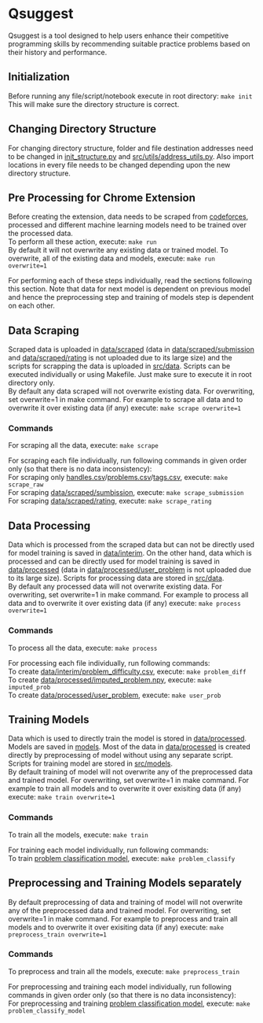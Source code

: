 # **Qsuggest**  
Qsuggest is a tool designed to help users enhance their competitive programming skills by recommending suitable practice problems based on their history and performance.  

## **Initialization**
Before running any file/script/notebook execute in root directory: `make init`  
This will make sure the directory structure is correct.

## **Changing Directory Structure**
For changing directory structure, folder and file destination addresses need to be changed in [init_structure.py](init_structure.py) and [src/utils/address_utils.py](src/utils/address_utils.py). Also import locations in every file needs to be changed depending upon the new directory structure.

## **Pre Processing for Chrome Extension**
Before creating the extension, data needs to be scraped from [codeforces](www.codeforces.com), processed and different machine learning models need to be trained over the processed data.  
To perform all these action, execute: `make run`  
By default it will not overwrite any existing data or trained model. To overwrite, all of the existing data and models, execute: `make run overwrite=1`  


For performing each of these steps individually, read the sections following this section. Note that data for next model is dependent on previous model and hence the preprocessing step and training of models step is dependent on each other.   

## **Data Scraping**  
Scraped data is uploaded in [data/scraped](data/scraped/) (data in [data/scraped/submission](data/scraped/submission/) and [data/scraped/rating](data/scraped/rating/) is not uploaded due to its large size) and the scripts for scrapping the data is uploaded in [src/data](src/data/). Scripts can be executed individually or using Makefile. Just make sure to execute it in root directory only.  
By default any data scraped will not overwrite existing data. For overwriting, set overwrite=1 in make command. For example to scrape all data and to overwrite it over existing data (if any) execute: `make scrape overwrite=1`  
### **Commands**
For scraping all the data, execute:  `make scrape`  


For scraping each file individually, run following commands in given order only (so that there is no data inconsistency):  
For scraping only [handles.csv](data/scraped/handles.csv)/[problems.csv](data/scraped/problems.csv)/[tags.csv](data/scraped/tags.csv), execute: `make scrape_raw`  
For scraping [data/scraped/sumbission](data/scraped/submission), execute: `make scrape_submission`  
For scraping [data/scraped/rating](data/scraped/rating), execute: `make scrape_rating`

## **Data Processing**
Data which is processed from the scraped data but can not be directly used for model training is saved in [data/interim](data/interim). On the other hand, data which is processed and can be directly used for model training is saved in [data/processed](data/processed) (data in [data/processed/user_problem](data/processed/user_problem) is not uploaded due to its large size). Scripts for processing data are stored in [src/data](src/data).  
By default any processed data will not overwrite existing data. For overwriting, set overwrite=1 in make command. For example to process all data and to overwrite it over existing data (if any) execute: `make process overwrite=1`

### **Commands**
To process all the data, execute: `make process`  


For processing each file individually, run following commands:  
To create [data/interim/problem_difficulty.csv](data/interim/problem_difficulty.csv), execute: `make problem_diff`  
To create [data/processed/imputed_problem.npy](data/processed/imputed_problem.csv), execute: `make imputed_prob`  
To create [data/processed/user_problem](data/processed/user_problem/), execute: `make user_prob`  

## **Training Models**
Data which is used to directly train the model is stored in [data/processed](data/processed/). Models are saved in [models](models/). Most of the data in [data/processed](data/processed/) is created directly by preprocessing of model without using any separate script. Scripts for training model are stored in [src/models](src/models/).  
By default training of model will not overwrite any of the preprocessed data and trained model. For overwriting, set overwrite=1 in make command. For example to train all models and to overwrite it over exisiting data (if any) execute: `make train overwrite=1`

### **Commands**
To train all the models, execute: `make train`  

For training each model individually, run following commands:  
To train [problem classification model](models/problem_classify.pkl), execute: `make problem_classify`  

## **Preprocessing and Training Models separately**
By default preprocessing of data and training of model will not overwrite any of the preprocessed data and trained model. For overwriting, set overwrite=1 in make command. For example to preprocess and train all models and to overwrite it over exisiting data (if any) execute: `make preprocess_train overwrite=1`  

### **Commands**
To preprocess and train all the models, execute: `make preprocess_train`

For preprocessing and training each model individually, run following commands in given order only (so that there is no data inconsistency):  
For preprocessing and training [problem classification model](models/problem_classify.pkl), execute: `make problem_classify_model` 